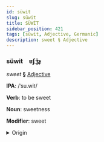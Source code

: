 ```yaml
---
id: süwit
slug: süwit
title: SÜWİT
sidebar_position: 421
tags: [süwit, Adjective, Germanic]
description: sweet § Adjective
---
```


### süwit&emsp;<span kind="abugida">ɐʄʒ̆ɟ</span>

*sweet* **§** [Adjective](../../tags/Adjective)

**IPA**: /ˈsu.wit/

**Verb**: to be sweet

**Noun**: sweetness

**Modifier**: sweet

<details>
    <summary>Origin</summary>
    English sweet /swit/<br/>
    <em>Germanic Language Family</em>
</details>